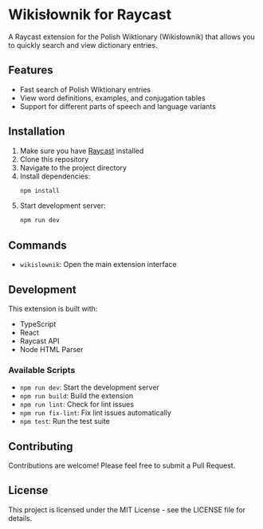 # Wikisłownik for Raycast

A Raycast extension for the Polish Wiktionary (Wikisłownik) that allows you to quickly search and view dictionary entries.

## Features

- Fast search of Polish Wiktionary entries
- View word definitions, examples, and conjugation tables
- Support for different parts of speech and language variants

## Installation

1. Make sure you have [Raycast](https://raycast.com/) installed
2. Clone this repository
3. Navigate to the project directory
4. Install dependencies:
   ```bash
   npm install
   ```
5. Start development server:
   ```bash
   npm run dev
   ```

## Commands

- `wikislownik`: Open the main extension interface

## Development

This extension is built with:
- TypeScript
- React
- Raycast API
- Node HTML Parser

### Available Scripts

- `npm run dev`: Start the development server
- `npm run build`: Build the extension
- `npm run lint`: Check for lint issues
- `npm run fix-lint`: Fix lint issues automatically
- `npm test`: Run the test suite

## Contributing

Contributions are welcome! Please feel free to submit a Pull Request.

## License

This project is licensed under the MIT License - see the LICENSE file for details.